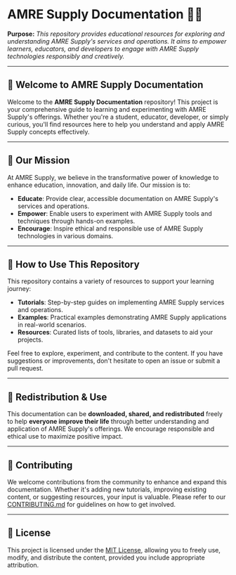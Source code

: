 # AMRE Supply Documentation 📘🔧

**Purpose:** _This repository provides educational resources for exploring and understanding AMRE Supply's services and operations. It aims to empower learners, educators, and developers to engage with AMRE Supply technologies responsibly and creatively._

---

## 🌟 Welcome to AMRE Supply Documentation

Welcome to the **AMRE Supply Documentation** repository! This project is your comprehensive guide to learning and experimenting with AMRE Supply's offerings. Whether you're a student, educator, developer, or simply curious, you'll find resources here to help you understand and apply AMRE Supply concepts effectively.

---

## 🎯 Our Mission

At AMRE Supply, we believe in the transformative power of knowledge to enhance education, innovation, and daily life. Our mission is to:

- **Educate**: Provide clear, accessible documentation on AMRE Supply's services and operations.
- **Empower**: Enable users to experiment with AMRE Supply tools and techniques through hands-on examples.
- **Encourage**: Inspire ethical and responsible use of AMRE Supply technologies in various domains.

---

## 🧭 How to Use This Repository

This repository contains a variety of resources to support your learning journey:

- **Tutorials**: Step-by-step guides on implementing AMRE Supply services and operations.
- **Examples**: Practical examples demonstrating AMRE Supply applications in real-world scenarios.
- **Resources**: Curated lists of tools, libraries, and datasets to aid your projects.

Feel free to explore, experiment, and contribute to the content. If you have suggestions or improvements, don't hesitate to open an issue or submit a pull request.

---

## 🔄 Redistribution & Use

This documentation can be **downloaded, shared, and redistributed** freely to help **everyone improve their life** through better understanding and application of AMRE Supply's offerings. We encourage responsible and ethical use to maximize positive impact.

---

## 🤝 Contributing

We welcome contributions from the community to enhance and expand this documentation. Whether it's adding new tutorials, improving existing content, or suggesting resources, your input is valuable. Please refer to our [CONTRIBUTING.md](CONTRIBUTING.md) for guidelines on how to get involved.

---

## 📄 License

This project is licensed under the [MIT License](LICENSE), allowing you to freely use, modify, and distribute the content, provided you include appropriate attribution.

